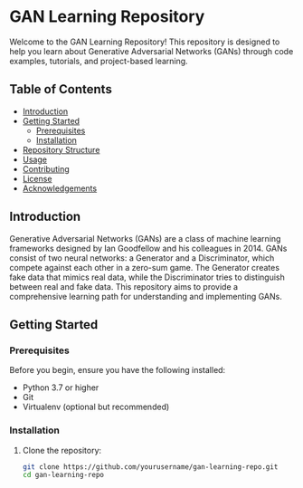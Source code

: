# GAN Learning Repository

Welcome to the GAN Learning Repository! This repository is designed to help you learn about Generative Adversarial Networks (GANs) through code examples, tutorials, and project-based learning.

## Table of Contents

- [Introduction](#introduction)
- [Getting Started](#getting-started)
  - [Prerequisites](#prerequisites)
  - [Installation](#installation)
- [Repository Structure](#repository-structure)
- [Usage](#usage)
- [Contributing](#contributing)
- [License](#license)
- [Acknowledgements](#acknowledgements)

## Introduction

Generative Adversarial Networks (GANs) are a class of machine learning frameworks designed by Ian Goodfellow and his colleagues in 2014. GANs consist of two neural networks: a Generator and a Discriminator, which compete against each other in a zero-sum game. The Generator creates fake data that mimics real data, while the Discriminator tries to distinguish between real and fake data. This repository aims to provide a comprehensive learning path for understanding and implementing GANs.

## Getting Started

### Prerequisites

Before you begin, ensure you have the following installed:

- Python 3.7 or higher
- Git
- Virtualenv (optional but recommended)

### Installation

1. Clone the repository:
   ```sh
   git clone https://github.com/yourusername/gan-learning-repo.git
   cd gan-learning-repo

